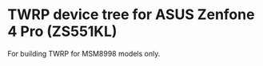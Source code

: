 TWRP device tree for ASUS Zenfone 4 Pro (ZS551KL)
========================================================

For building TWRP for MSM8998 models only.
